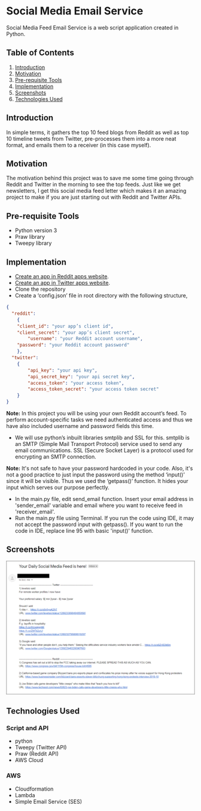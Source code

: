# Social Media Email Service

Social Media Feed Email Service is a web script application created in Python. 

## Table of Contents
1. [Introduction](#introduction)
1. [Motivation](#motivation)
1. [Pre-requisite Tools](#pre-requisite-tools)
1. [Implementation](#implementation)
1. [Screenshots](#screenshots)
1. [Technologies Used](#technologies-used)

## Introduction
In simple terms, it gathers the top 10 feed blogs from Reddit as well as top 10 timeline tweets from Twitter, pre-processes them into a more neat format, and emails them to a receiver (in this case myself).

## Motivation
The motivation behind this project was to save me some time going through Reddit and Twitter in the morning to see the top feeds. Just like we get newsletters, I get this social media feed letter which makes it an amazing project to make if you are just starting out with Reddit and Twitter APIs.

## Pre-requisite Tools
- Python version 3
- Praw library
- Tweepy library

## Implementation
- [Create an app in Reddit apps website](https://github.com/kirito-k/Reddit-API).
- [Create an app in Twitter apps website](https://github.com/kirito-k/Twitter-API).
- Clone the repository
- Create a ‘config.json’ file in root directory with the following structure,
```config.json
{
  "reddit": 
    {
  	"client_id": "your app’s client id",
  	"client_secret": "your app’s client secret",
        "username": "your Reddit account username",
  	"password": "your Reddit account password"
    },
  "twitter": 
    {
        "api_key": "your api key",
        "api_secret_key": "your api secret key",
        "access_token": "your access token",
        "access_token_secret": "your access token secret"
    }
}
```

<b>Note:</b> In this project you will be using your own Reddit account’s feed. To perform account-specific tasks we need authenticated access and thus we have also included username and password fields this time.

- We will use python’s inbuilt libraries smtplib and SSL for this. smtplib is an SMTP (Simple Mail Transport Protocol) service used to send any email communications. SSL (Secure Socket Layer) is a protocol used for encrypting an SMTP connection.

<b>Note:</b> It's not safe to have your password hardcoded in your code. Also, it's not a good practice to just input the password using the method ‘input()’ since it will be visible. Thus we used the ‘getpass()’ function. It hides your input which serves our purpose perfectly.

- In the main.py file, edit send_email function. Insert your email address in 'sender_email' variable and email where you want to receive feed in 'receiver_email'.
- Run the main.py file using Terminal. If you run the code using IDE, it may not accept the password input with getpass().
If you want to run the code in IDE, replace line 95 with basic 'input()' function. 

## Screenshots

![](./images/email-feed.png)

## Technologies Used
### Script and API
- python
- Tweepy (Twitter API)
- Praw (Reddit API)
- AWS Cloud

### AWS
- Cloudformation
- Lambda
- Simple Email Service (SES)
